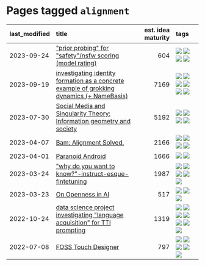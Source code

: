 # Pages tagged `alignment`

|last_modified|title|est. idea maturity|tags
|:---|:---|---:|:---|
|2023-09-24|["prior probing" for "safety"/nsfw scoring (model rating)](../prior_probing.md)|604|[![](https://img.shields.io/badge/tag-alignment-32d44f)](../tags/alignment.md) [![](https://img.shields.io/badge/tag-experimental-35b163)](../tags/experimental.md) [![](https://img.shields.io/badge/tag-mechanistic_interpretability-3f3dc3)](../tags/mechanistic_interpretability.md) [![](https://img.shields.io/badge/tag-wip-dad82b)](../tags/wip.md)|
|2023-09-19|[investigating identity formation as a concrete example of grokking dynamics (+ NameBasis)](../identity_grokking_dynamics.md)|7169|[![](https://img.shields.io/badge/tag-alignment-32d44f)](../tags/alignment.md) [![](https://img.shields.io/badge/tag-experimental-35b163)](../tags/experimental.md) [![](https://img.shields.io/badge/tag-interpretability-394ee4)](../tags/interpretability.md) [![](https://img.shields.io/badge/tag-publication-1eefac)](../tags/publication.md) [![](https://img.shields.io/badge/tag-safety-cc5ed7)](../tags/safety.md) [![](https://img.shields.io/badge/tag-wip-dad82b)](../tags/wip.md)|
|2023-07-30|[Social Media and Singularity Theory: Information geometry and society](../social_singularities.md)|5192|[![](https://img.shields.io/badge/tag-alignment-32d44f)](../tags/alignment.md) [![](https://img.shields.io/badge/tag-information_geometry-fe4dc)](../tags/information_geometry.md) [![](https://img.shields.io/badge/tag-philosophy-d5ffe)](../tags/philosophy.md) [![](https://img.shields.io/badge/tag-publication-1eefac)](../tags/publication.md)|
|2023-04-07|[Bam: Alignment Solved.](../ezmode_alignment.md)|2166|[![](https://img.shields.io/badge/tag-alignment-32d44f)](../tags/alignment.md) [![](https://img.shields.io/badge/tag-dataset-77485f)](../tags/dataset.md) [![](https://img.shields.io/badge/tag-experimental-35b163)](../tags/experimental.md) [![](https://img.shields.io/badge/tag-meta-4d5a4)](../tags/meta.md)|
|2023-04-01|[Paranoid Android](../paranoid-android.md)|1666|[![](https://img.shields.io/badge/tag-alignment-32d44f)](../tags/alignment.md) [![](https://img.shields.io/badge/tag-experimental-35b163)](../tags/experimental.md)|
|2023-03-24|["why do you want to know?"-instruct-esque-fintetuning](../whydoyouwantoknow.md)|1987|[![](https://img.shields.io/badge/tag-aiethics-254eb)](../tags/aiethics.md) [![](https://img.shields.io/badge/tag-alignment-32d44f)](../tags/alignment.md) [![](https://img.shields.io/badge/tag-dialogue-fde018)](../tags/dialogue.md) [![](https://img.shields.io/badge/tag-models-957448)](../tags/models.md) [![](https://img.shields.io/badge/tag-wip-dad82b)](../tags/wip.md)|
|2023-03-23|[On Openness in AI](../on_openness_in_ai.md)|517|[![](https://img.shields.io/badge/tag-alignment-32d44f)](../tags/alignment.md) [![](https://img.shields.io/badge/tag-publication-1eefac)](../tags/publication.md) [![](https://img.shields.io/badge/tag-publicgood-b25b5)](../tags/publicgood.md)|
|2022-10-24|[data science project investigating "language acquisition" for TTI prompting](../tti_language_aqcuisition.md)|1319|[![](https://img.shields.io/badge/tag-alignment-32d44f)](../tags/alignment.md) [![](https://img.shields.io/badge/tag-dataset-77485f)](../tags/dataset.md) [![](https://img.shields.io/badge/tag-experimental-35b163)](../tags/experimental.md) [![](https://img.shields.io/badge/tag-prompting-e839f4)](../tags/prompting.md) [![](https://img.shields.io/badge/tag-publication-1eefac)](../tags/publication.md) [![](https://img.shields.io/badge/tag-publicgood-b25b5)](../tags/publicgood.md) [![](https://img.shields.io/badge/tag-stability-683f3)](../tags/stability.md)|
|2022-07-08|[FOSS Touch Designer](../FOSS_touch_designer.md)|797|[![](https://img.shields.io/badge/tag-alignment-32d44f)](../tags/alignment.md) [![](https://img.shields.io/badge/tag-animation-1614f8)](../tags/animation.md) [![](https://img.shields.io/badge/tag-publicgood-b25b5)](../tags/publicgood.md) [![](https://img.shields.io/badge/tag-tooling-9c3a4a)](../tags/tooling.md) [![](https://img.shields.io/badge/tag-wip-dad82b)](../tags/wip.md)|